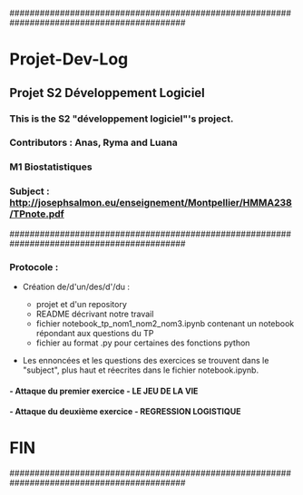 ###########################################################################################
#                                                           Projet-Dev-Log 
##                                                  Projet S2 Développement Logiciel
 
###                                          This is the S2 "développement logiciel"'s project.

### Contributors : Anas, Ryma and Luana 
### M1 Biostatistiques

### Subject : http://josephsalmon.eu/enseignement/Montpellier/HMMA238/TPnote.pdf


###########################################################################################

###  Protocole : 

- Création de/d'un/des/d'/du : 
    - projet et d'un repository 
    - README décrivant notre travail
    - fichier notebook_tp_nom1_nom2_nom3.ipynb contenant un notebook répondant aux questions du TP
    - fichier au format .py pour certaines des fonctions python 
    
- Les ennoncées et les questions des exercices se trouvent dans le "subject", plus haut et réecrites dans le fichier notebook.ipynb. 

#### - Attaque du premier exercice - LE JEU DE LA VIE



#### - Attaque du deuxième exercice - REGRESSION LOGISTIQUE











#  FIN  
###########################################################################################
